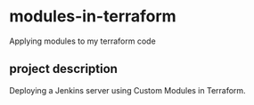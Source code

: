 # modules-in-terraform
Applying modules to my terraform code

## project description
Deploying a Jenkins server using Custom Modules in Terraform.
